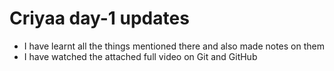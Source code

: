 # Criyaa day-1 updates 

* I have learnt all the things mentioned there and also made notes on them
* I have watched the attached full video on Git and GitHub

